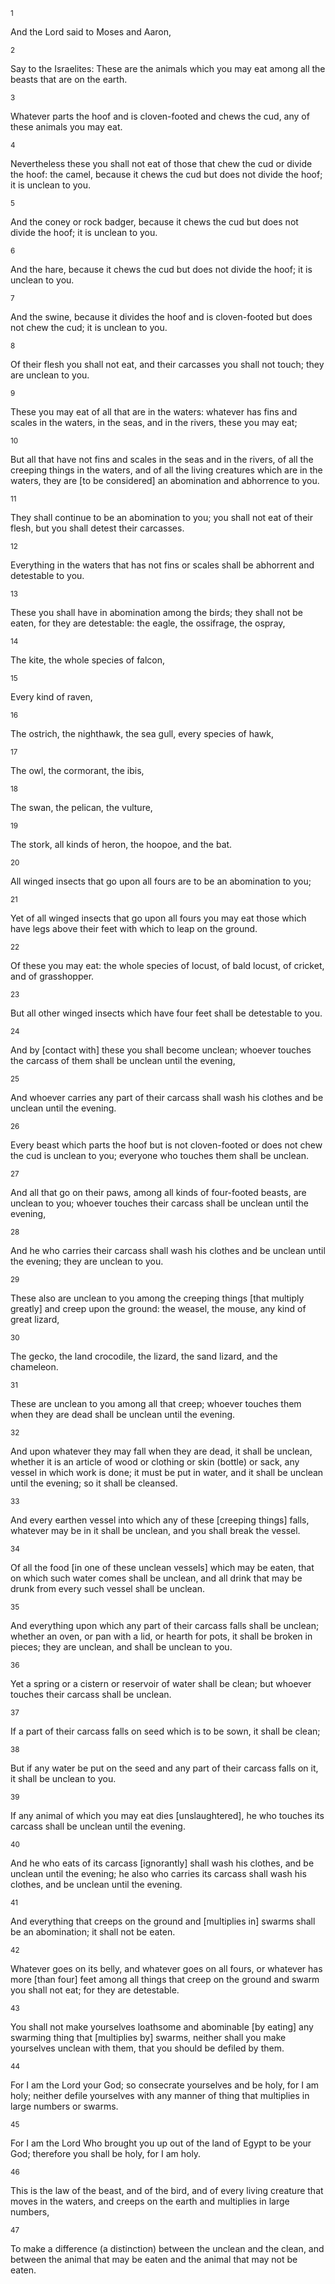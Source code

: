 <sup>1</sup> 

And the Lord said to Moses and Aaron, 

<sup>2</sup> 

Say to the Israelites: These are the animals which you may eat among all the beasts that are on the earth. 

<sup>3</sup> 

Whatever parts the hoof and is cloven-footed and chews the cud, any of these animals you may eat. 

<sup>4</sup> 

Nevertheless these you shall not eat of those that chew the cud or divide the hoof: the camel, because it chews the cud but does not divide the hoof; it is unclean to you. 

<sup>5</sup> 

And the coney or rock badger, because it chews the cud but does not divide the hoof; it is unclean to you. 

<sup>6</sup> 

And the hare, because it chews the cud but does not divide the hoof; it is unclean to you. 

<sup>7</sup> 

And the swine, because it divides the hoof and is cloven-footed but does not chew the cud; it is unclean to you. 

<sup>8</sup> 

Of their flesh you shall not eat, and their carcasses you shall not touch; they are unclean to you. 

<sup>9</sup> 

These you may eat of all that are in the waters: whatever has fins and scales in the waters, in the seas, and in the rivers, these you may eat; 

<sup>10</sup> 

But all that have not fins and scales in the seas and in the rivers, of all the creeping things in the waters, and of all the living creatures which are in the waters, they are [to be considered] an abomination and abhorrence to you. 

<sup>11</sup> 

They shall continue to be an abomination to you; you shall not eat of their flesh, but you shall detest their carcasses. 

<sup>12</sup> 

Everything in the waters that has not fins or scales shall be abhorrent and detestable to you. 

<sup>13</sup> 

These you shall have in abomination among the birds; they shall not be eaten, for they are detestable: the eagle, the ossifrage, the ospray, 

<sup>14</sup> 

The kite, the whole species of falcon, 

<sup>15</sup> 

Every kind of raven, 

<sup>16</sup> 

The ostrich, the nighthawk, the sea gull, every species of hawk, 

<sup>17</sup> 

The owl, the cormorant, the ibis, 

<sup>18</sup> 

The swan, the pelican, the vulture, 

<sup>19</sup> 

The stork, all kinds of heron, the hoopoe, and the bat. 

<sup>20</sup> 

All winged insects that go upon all fours are to be an abomination to you; 

<sup>21</sup> 

Yet of all winged insects that go upon all fours you may eat those which have legs above their feet with which to leap on the ground. 

<sup>22</sup> 

Of these you may eat: the whole species of locust, of bald locust, of cricket, and of grasshopper. 

<sup>23</sup> 

But all other winged insects which have four feet shall be detestable to you. 

<sup>24</sup> 

And by [contact with] these you shall become unclean; whoever touches the carcass of them shall be unclean until the evening, 

<sup>25</sup> 

And whoever carries any part of their carcass shall wash his clothes and be unclean until the evening. 

<sup>26</sup> 

Every beast which parts the hoof but is not cloven-footed or does not chew the cud is unclean to you; everyone who touches them shall be unclean. 

<sup>27</sup> 

And all that go on their paws, among all kinds of four-footed beasts, are unclean to you; whoever touches their carcass shall be unclean until the evening, 

<sup>28</sup> 

And he who carries their carcass shall wash his clothes and be unclean until the evening; they are unclean to you. 

<sup>29</sup> 

These also are unclean to you among the creeping things [that multiply greatly] and creep upon the ground: the weasel, the mouse, any kind of great lizard, 

<sup>30</sup> 

The gecko, the land crocodile, the lizard, the sand lizard, and the chameleon. 

<sup>31</sup> 

These are unclean to you among all that creep; whoever touches them when they are dead shall be unclean until the evening. 

<sup>32</sup> 

And upon whatever they may fall when they are dead, it shall be unclean, whether it is an article of wood or clothing or skin (bottle) or sack, any vessel in which work is done; it must be put in water, and it shall be unclean until the evening; so it shall be cleansed. 

<sup>33</sup> 

And every earthen vessel into which any of these [creeping things] falls, whatever may be in it shall be unclean, and you shall break the vessel. 

<sup>34</sup> 

Of all the food [in one of these unclean vessels] which may be eaten, that on which such water comes shall be unclean, and all drink that may be drunk from every such vessel shall be unclean. 

<sup>35</sup> 

And everything upon which any part of their carcass falls shall be unclean; whether an oven, or pan with a lid, or hearth for pots, it shall be broken in pieces; they are unclean, and shall be unclean to you. 

<sup>36</sup> 

Yet a spring or a cistern or reservoir of water shall be clean; but whoever touches their carcass shall be unclean. 

<sup>37</sup> 

If a part of their carcass falls on seed which is to be sown, it shall be clean; 

<sup>38</sup> 

But if any water be put on the seed and any part of their carcass falls on it, it shall be unclean to you. 

<sup>39</sup> 

If any animal of which you may eat dies [unslaughtered], he who touches its carcass shall be unclean until the evening. 

<sup>40</sup> 

And he who eats of its carcass [ignorantly] shall wash his clothes, and be unclean until the evening; he also who carries its carcass shall wash his clothes, and be unclean until the evening. 

<sup>41</sup> 

And everything that creeps on the ground and [multiplies in] swarms shall be an abomination; it shall not be eaten. 

<sup>42</sup> 

Whatever goes on its belly, and whatever goes on all fours, or whatever has more [than four] feet among all things that creep on the ground and swarm you shall not eat; for they are detestable. 

<sup>43</sup> 

You shall not make yourselves loathsome and abominable [by eating] any swarming thing that [multiplies by] swarms, neither shall you make yourselves unclean with them, that you should be defiled by them. 

<sup>44</sup> 

For I am the Lord your God; so consecrate yourselves and be holy, for I am holy; neither defile yourselves with any manner of thing that multiplies in large numbers or swarms. 

<sup>45</sup> 

For I am the Lord Who brought you up out of the land of Egypt to be your God; therefore you shall be holy, for I am holy. 

<sup>46</sup> 

This is the law of the beast, and of the bird, and of every living creature that moves in the waters, and creeps on the earth and multiplies in large numbers, 

<sup>47</sup> 

To make a difference (a distinction) between the unclean and the clean, and between the animal that may be eaten and the animal that may not be eaten.